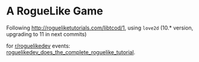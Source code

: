 # A RogueLike Game

Following http://rogueliketutorials.com/libtcod/1, using `love2d` (10.* version, upgrading to 11 in next commits)

for [r/roguelikedev](https://www.reddit.com/r/roguelikedev/) events: [roguelikedev_does_the_complete_roguelike_tutorial](https://www.reddit.com/r/roguelikedev/comments/8s5x5n/roguelikedev_does_the_complete_roguelike_tutorial/).
